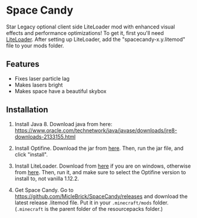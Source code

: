 # Space Candy

Star Legacy optional client side LiteLoader mod with enhanced visual effects and performance optimizations! 
To get it, first you'll need [LiteLoader](www.liteloader.com/). 
After setting up LiteLoader, add the "spacecandy-x.y.litemod" file to your mods folder. 

## Features

* Fixes laser particle lag
* Makes lasers bright
* Makes space have a beautiful skybox

## Installation

1. Install Java 8. 
Download java from here: 
https://www.oracle.com/technetwork/java/javase/downloads/jre8-downloads-2133155.html

2. Install Optifine.
Download the jar from [here](http://optifine.net/adloadx?f=OptiFine_1.12.2_HD_U_E2.jar).
Then, run the jar file, and click "install".

3. Install LiteLoader.
Download from [here](http://jenkins.liteloader.com/job/LiteLoaderInstaller%201.12.2/lastSuccessfulBuild/artifact/build/libs/liteloader-installer-1.12.2-00-SNAPSHOT.exe) if you are on windows,
otherwise from [here](http://jenkins.liteloader.com/job/LiteLoaderInstaller%201.12.2/lastSuccessfulBuild/artifact/build/libs/liteloader-installer-1.12.2-00-SNAPSHOT.jar).
Then, run it, and make sure to select the Optifine version to install to, not vanilla 1.12.2.

4. Get Space Candy. Go to https://github.com/MicleBrick/SpaceCandy/releases
and download the latest release .litemod file. Put it in your `.minecraft/mods` folder.
(`.minecraft` is the parent folder of the resourcepacks folder.)